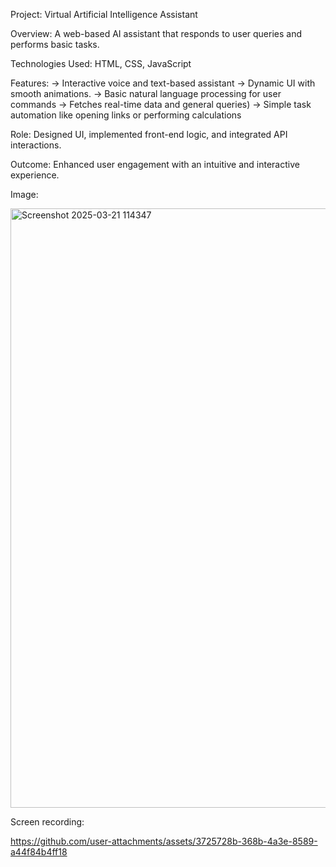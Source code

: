 Project: Virtual Artificial Intelligence Assistant

Overview: A web-based AI assistant that responds to user queries and performs basic tasks.

Technologies Used: HTML, CSS, JavaScript

Features:
       → Interactive voice and text-based assistant
       → Dynamic UI with smooth animations.
       → Basic natural language processing for user commands
       → Fetches real-time data and general queries)
       → Simple task automation like opening links or performing calculations

Role: Designed UI, implemented front-end logic, and integrated API interactions.

Outcome: Enhanced user engagement with an intuitive and interactive experience.

Image:

<img width="959" alt="Screenshot 2025-03-21 114347" src="https://github.com/user-attachments/assets/b0afeff6-1f07-4e5a-97d0-72f5a8e25d70" />

Screen recording:

https://github.com/user-attachments/assets/3725728b-368b-4a3e-8589-a44f84b4ff18


